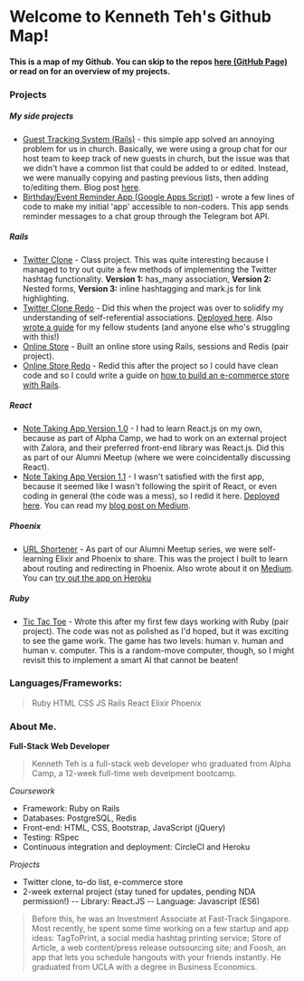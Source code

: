 # Welcome to Kenneth Teh's Github Map!
#### This is a map of my Github. You can skip to the repos [here (GitHub Page)](https://github.com/kennethteh90) or read on for an overview of my projects.

### Projects
##### My side projects
* [Guest Tracking System (Rails)](http://bit.ly/hosttrackgit) - this simple app solved an annoying problem for us in church. Basically, we were using a group chat for our host team to keep track of new guests in church, but the issue was that we didn't have a common list that could be added to or edited. Instead, we were manually copying and pasting previous lists, then adding to/editing them. Blog post [here](http://bit.ly/hosttrackmedium).
* [Birthday/Event Reminder App (Google Apps Script)](https://medium.com/@kennethteh90/a-birthday-reminders-app-edd50a72546d) - wrote a few lines of code to make my initial 'app' accessible to non-coders. This app sends reminder messages to a chat group through the Telegram bot API.

##### Rails
* [Twitter Clone](http://bit.ly/kentwitterclone) - Class project. This was quite interesting because I managed to try out quite a few methods of implementing the Twitter hashtag functionality. __Version 1:__ has_many association, __Version 2:__ Nested forms, __Version 3:__ inline hashtagging and mark.js for link highlighting.
* [Twitter Clone Redo](http://bit.ly/reclone) - Did this when the project was over to solidify my understanding of self-referential associations. [Deployed here](http://bit.ly/twitterheroku). Also [wrote a guide](http://bit.ly/twittercloneguide) for my fellow students (and anyone else who's struggling with this!)
* [Online Store](http://bit.ly/kenshoppinggit) - Built an online store using Rails, sessions and Redis (pair project).
* [Online Store Redo](http://bit.ly/shoppingredo) - Redid this after the project so I could have clean code and so I could write a guide on [how to build an e-commerce store with Rails](http://bit.ly/kenonlinestore).

##### React

* [Note Taking App Version 1.0](https://github.com/kennethteh90/react-note-app) - I had to learn React.js on my own, because as part of Alpha Camp, we had to work on an external project with Zalora, and their preferred front-end library was React.js. Did this as part of our Alumni Meetup (where we were coincidentally discussing React).
* [Note Taking App Version 1.1](http://bit.ly/noteappredo) - I wasn't satisfied with the first app, because it seemed like I wasn't following the spirit of React, or even coding in general (the code was a mess), so I redid it here. [Deployed here](https://kennethteh90.github.io/react-note-app-redo/). You can read my [blog post on Medium](https://medium.com/@kennethteh90/alpha-camp-week-9-of-12-learning-journal-be024a02a989).

##### Phoenix
* [URL Shortener](http://bit.ly/kenshorturl) - As part of our Alumni Meetup series, we were self-learning Elixir and Phoenix to share. This was the project I built to learn about routing and redirecting in Phoenix. Also wrote about it on [Medium](https://medium.com/@kennethteh90/alpha-camp-and-beyond-ee6c8f1a0f49). You can [try out the app on Heroku](https://gentle-depths-18862.herokuapp.com/links)

##### Ruby
* [Tic Tac Toe](http://bit.ly/kentictactoe) - Wrote this after my first few days working with Ruby (pair project). The code was not as polished as I'd hoped, but it was exciting to see the game work. The game has two levels: human v. human and human v. computer. This is a random-move computer, though, so I might revisit this to implement a smart AI that cannot be beaten!

### Languages/Frameworks:
> Ruby HTML CSS JS Rails React Elixir Phoenix

### About Me.
__Full-Stack Web Developer__

> Kenneth Teh is a full-stack web developer who graduated from Alpha Camp, a 12-week full-time web develpment bootcamp.

*Coursework*
- Framework: Ruby on Rails
- Databases: PostgreSQL, Redis
- Front-end: HTML, CSS, Bootstrap, JavaScript (jQuery)
- Testing: RSpec
- Continuous integration and deployment: CircleCI and Heroku

*Projects*
* Twitter clone, to-do list, e-commerce store
* 2-week external project (stay tuned for updates, pending NDA permission!)
 -- Library: React.JS
 -- Language: Javascript (ES6)

>Before this, he was an Investment Associate at Fast-Track Singapore. Most recently, he spent some time working on a few startup and app ideas: TagToPrint, a social media hashtag printing service; Store of Article, a web content/press release outsourcing site; and Foosh, an app that lets you schedule hangouts with your friends instantly. He graduated from UCLA with a degree in Business Economics.
